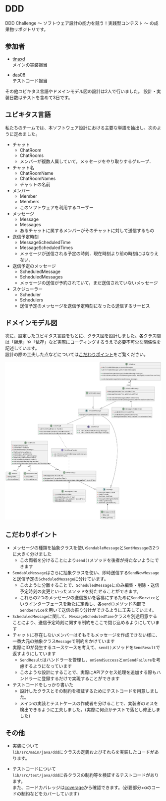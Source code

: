 # DDD
DDD Challenge 〜 ソフトウェア設計の能力を競う！実践型コンテスト 〜 の成果物リポジトリです。

## 参加者
- [tinaxd](https://github.com/tinaxd)  
メインの実装担当

- [das08](https://github.com/das08)  
テストコード担当

その他ユビキタス言語やドメインモデル図の設計は2人で行いました。
設計・実装日数はテストを含めて3日です。

## ユビキタス言語
私たちのチームでは、本ソフトウェア設計における主要な単語を抽出し、次のように定めました。

* チャット
    * ChatRoom
    * ChatRooms
    * メンバーが複数人属していて，メッセージをやり取りするグループ．
* チャット名
    * ChatRoomName
    * ChatRoomNames
    * チャットの名前
* メンバー
    * Member
    * Members
    * このソフトウェアを利用するユーザー
* メッセージ
    * Message
    * Messages
    * あるチャットに属するメンバーがそのチャットに対して送信するもの
* 送信予定時刻
    * MessageScheduledTime
    * MessageScheduledTimes
    * メッセージが送信される予定の時刻．現在時刻より前の時刻にはなりえない．
* 送信予定のメッセージ
    * ScheduledMessage
    * ScheduledMessages
    * メッセージの送信が予約されていて，まだ送信されていないメッセージ
* スケジューラー
    * Scheduler
    * Schedulers
    * 送信予定のメッセージを送信予定時刻になったら送信するサービス



## ドメインモデル図
次に、設定したユビキタス言語をもとに、クラス図を設計しました。各クラス間は「継承」や「依存」など実際にコーディングするうえで必要不可欠な関係性を記述しています。  
設計の際の工夫した点などについては[こだわりポイント](#こだわりポイント)をご覧ください。

![クラス図](./uml/ddd.png)


## こだわりポイント
- メッセージの種類を抽象クラスを使い`SendableMessage`と`SentMessage`の2つに大きく分けました
    - この両者を分けることにより`send()`メソッドを後者が持たないようにできます
- `SendableMessage`はさらに抽象クラスを使い、即時送信する`SendNowMessage`と送信予定の`ScheduledMessage`に分けています。
    - このように分離することで、`ScheduledMessage`にのみ編集・削除・送信予定時刻の変更といったメソッドを持たせることができます。
    - これらの2つのメッセージの送信扱いを容易にするために`SendService`というインターフェースを新たに定義し、各`send()`メソッド内部で`SendService`を用いて送信の振り分けができるように工夫しています。
- `ScheduledMessage`に関して、`MessageScheduledTime`クラスを別途用意することにより、送信予定時刻に関する制約をここで閉じ込めるようにしています
- チャットに存在しないメンバーはそもそもメッセージを作成できない様に、一番大元の抽象クラス`Message`で制約をかけています
- 実際にIOが発生するユースケースを考えて、`send()`メソッドを`SendResult`で返すようにしています
    - `SendResult`はハンドラーを管理し、`onSendSuccess`と`onSendFailure`を考慮するようになっています
    - このような設計にすることで、実際にAPIアクセス処理を追加する際もハンドラーに登録するだけで実現することができます
- テストコードをしっかり書いた
    - 設計したクラスとその制約を検証するためにテストコードを用意しました。
    - メインの実装とテストケースの作成者を分けることで、実装者のミスを検出できるように工夫しました。(実際に何点かテストで落とし修正しました)


## その他
- 実装について  
`lib/src/main/java/ddd`にクラスの定義およびそれらを実装したコードがあります。

- テストコードについて  
`lib/src/test/java/ddd`に各クラスの制約等を検証するテストコードがあります。  
また、コードカバレッジは[coverage](./coverage/index.html)から確認できます。(必要部分+αのコードの制約などをカバーしています)
